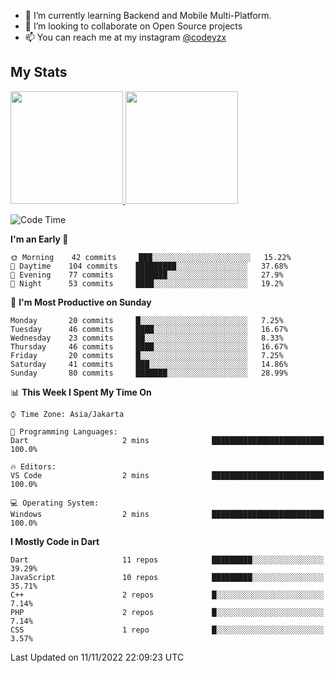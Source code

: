 - 🌱 I’m currently learning Backend and Mobile Multi-Platform.
- 👯 I’m looking to collaborate on Open Source projects
- 📫 You can reach me at my instagram <a href="https://www.instagram.com/codeyzx/">@codeyzx</a>

## My Stats
<p align="left">
<a href="https://github.com/codeyzx">
  <img height="180em" src="https://github-readme-stats-eight-theta.vercel.app/api?username=codeyzx&show_icons=true&theme=algolia&include_all_commits=true&count_private=true"/>
  <img height="180em" src="https://github-readme-stats-eight-theta.vercel.app/api/top-langs/?username=codeyzx&layout=compact&langs_count=8&theme=algolia"/>
</a>
</p>

<!--START_SECTION:waka-->
![Code Time](http://img.shields.io/badge/Code%20Time-279%20hrs%2047%20mins-blue)

**I'm an Early 🐤** 

```text
🌞 Morning    42 commits     ███░░░░░░░░░░░░░░░░░░░░░░   15.22% 
🌆 Daytime    104 commits    █████████░░░░░░░░░░░░░░░░   37.68% 
🌃 Evening    77 commits     ███████░░░░░░░░░░░░░░░░░░   27.9% 
🌙 Night      53 commits     ████░░░░░░░░░░░░░░░░░░░░░   19.2%

```
📅 **I'm Most Productive on Sunday** 

```text
Monday       20 commits     █░░░░░░░░░░░░░░░░░░░░░░░░   7.25% 
Tuesday      46 commits     ████░░░░░░░░░░░░░░░░░░░░░   16.67% 
Wednesday    23 commits     ██░░░░░░░░░░░░░░░░░░░░░░░   8.33% 
Thursday     46 commits     ████░░░░░░░░░░░░░░░░░░░░░   16.67% 
Friday       20 commits     █░░░░░░░░░░░░░░░░░░░░░░░░   7.25% 
Saturday     41 commits     ███░░░░░░░░░░░░░░░░░░░░░░   14.86% 
Sunday       80 commits     ███████░░░░░░░░░░░░░░░░░░   28.99%

```


📊 **This Week I Spent My Time On** 

```text
⌚︎ Time Zone: Asia/Jakarta

💬 Programming Languages: 
Dart                     2 mins              █████████████████████████   100.0%

🔥 Editors: 
VS Code                  2 mins              █████████████████████████   100.0%

💻 Operating System: 
Windows                  2 mins              █████████████████████████   100.0%

```

**I Mostly Code in Dart** 

```text
Dart                     11 repos            █████████░░░░░░░░░░░░░░░░   39.29% 
JavaScript               10 repos            █████████░░░░░░░░░░░░░░░░   35.71% 
C++                      2 repos             █░░░░░░░░░░░░░░░░░░░░░░░░   7.14% 
PHP                      2 repos             █░░░░░░░░░░░░░░░░░░░░░░░░   7.14% 
CSS                      1 repo              █░░░░░░░░░░░░░░░░░░░░░░░░   3.57%

```



 Last Updated on 11/11/2022 22:09:23 UTC
<!--END_SECTION:waka-->
